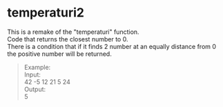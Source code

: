 # temperaturi2

This is a remake of the "temperaturi" function.\
Code that returns the closest number to 0.\
There is a condition that if it finds 2 number at an equally distance from 0 the positive number will be returned.
>Example:\
>Input:\
42 -5 12 21 5 24\
>Output:\
>5
